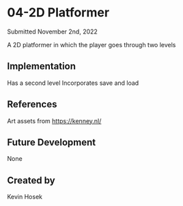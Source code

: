 # 04-2D Platformer

Submitted November 2nd, 2022

A 2D platformer in which the player goes through two levels

## Implementation
Has a second level
Incorporates save and load

## References
Art assets from https://kenney.nl/

## Future Development
None

## Created by
Kevin Hosek
